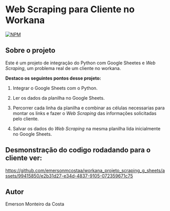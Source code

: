 # Web Scraping para Cliente no Workana

[![NPM](https://img.shields.io/npm/l/react)](https://github.com/emersonmcostaa/Web-Scraping/blob/main/LICENSE) 

## Sobre o projeto

Este é um projeto de integração do Python com Google Sheetes e _Web Scraping_, um problema real de um cliente no workana.

__Destaco os seguintes pontos desse projeto:__

1. Integrar o Google Sheets com o Python.

2. Ler os dados da planilha no Google Sheets.

3. Percorrer cada linha da planilha e combinar as células necessarias para montar os links e fazer o  _Web Scraping_ das informações solicitadas pelo cliente.

4. Salvar os dados do _Web Scraping_ na mesma planilha lida inicialmente no Google Sheets.  
 
## Desmonstração do codigo rodadando para o cliente ver:

https://github.com/emersonmcostaa/workana_projeto_scraping_g_sheets/assets/99415850/e2b31d27-e34d-4837-9105-072359671c75
  
  
## Autor

Emerson Monteiro da Costa
